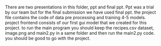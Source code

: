 There are two presentations in this folder, ppt and final ppt. Ppt was a trial by our team but for the final submission we have used final ppt.
the project file contains the code of data pre processing and training 4-5 models. 
project frontend consists of our first gui model that we created for this project.
to run the main program you should keep the recipes.csv dataset, image.png and main2.py in a same folder and then run the main2.py code. you should be good to go with the project.

